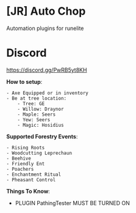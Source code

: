 # [JR] Auto Chop

Automation plugins for runelite

# Discord

https://discord.gg/PwRB5yt8KH

**How to setup**:

    - Axe Equipped or in inventory
    - Be at tree location:
        - Tree: GE
        - Willow: Draynor
        - Maple: Seers
        - Yew: Seers
        - Magic: Hosidius

**Supported Forestry Events**:

    - Rising Roots
    - Woodcutting Leprechaun
    - Beehive
    - Friendly Ent
    - Poachers
    - Enchantment Ritual
    - Pheasant Control

**Things To Know**:
- PLUGIN PathingTester MUST BE TURNED ON